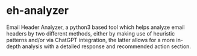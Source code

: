 # eh-analyzer
Email Header Analyzer, a python3 based tool which helps analyze email headers by two different methods, either by making use of heuristic patterns and/or via ChatGPT integration, the latter allows for a more in-depth analysis with a detailed response and recommended action section. 
